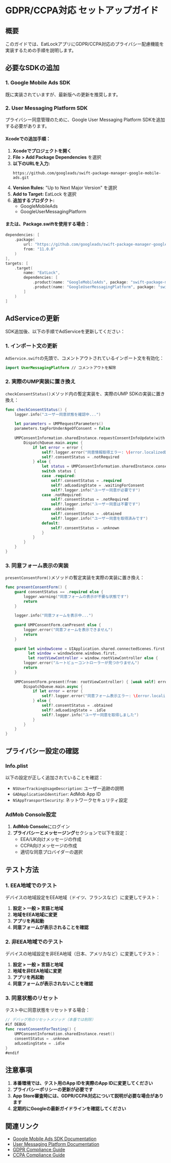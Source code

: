 # GDPR/CCPA対応 セットアップガイド

## 概要

このガイドでは、EatLockアプリにGDPR/CCPA対応のプライバシー配慮機能を実装するための手順を説明します。

## 必要なSDKの追加

### 1. Google Mobile Ads SDK

既に実装されていますが、最新版への更新を推奨します。

### 2. User Messaging Platform SDK

プライバシー同意管理のために、Google User Messaging Platform SDKを追加する必要があります。

#### Xcodeでの追加手順：

1. **Xcodeでプロジェクトを開く**
2. **File > Add Package Dependencies** を選択
3. **以下のURLを入力:**
   ```
   https://github.com/googleads/swift-package-manager-google-mobile-ads.git
   ```
4. **Version Rules:** "Up to Next Major Version" を選択
5. **Add to Target:** EatLock を選択
6. **追加するプロダクト:**
   - GoogleMobileAds
   - GoogleUserMessagingPlatform

#### または、Package.swiftを使用する場合：

```swift
dependencies: [
    .package(
        url: "https://github.com/googleads/swift-package-manager-google-mobile-ads.git",
        from: "11.0.0"
    )
],
targets: [
    .target(
        name: "EatLock",
        dependencies: [
            .product(name: "GoogleMobileAds", package: "swift-package-manager-google-mobile-ads"),
            .product(name: "GoogleUserMessagingPlatform", package: "swift-package-manager-google-mobile-ads")
        ]
    )
]
```

## AdServiceの更新

SDK追加後、以下の手順でAdServiceを更新してください：

### 1. インポート文の更新

`AdService.swift`の先頭で、コメントアウトされているインポート文を有効化：

```swift
import UserMessagingPlatform // コメントアウトを解除
```

### 2. 実際のUMP実装に置き換え

`checkConsentStatus()`メソッド内の暫定実装を、実際のUMP SDKの実装に置き換え：

```swift
func checkConsentStatus() {
    logger.info("ユーザー同意状態を確認中...")
    
    let parameters = UMPRequestParameters()
    parameters.tagForUnderAgeOfConsent = false
    
    UMPConsentInformation.sharedInstance.requestConsentInfoUpdate(with: parameters) { [weak self] error in
        DispatchQueue.main.async {
            if let error = error {
                self?.logger.error("同意情報取得エラー: \(error.localizedDescription)")
                self?.consentStatus = .notRequired
            } else {
                let status = UMPConsentInformation.sharedInstance.consentStatus
                switch status {
                case .required:
                    self?.consentStatus = .required
                    self?.adLoadingState = .waitingForConsent
                    self?.logger.info("ユーザー同意が必要です")
                case .notRequired:
                    self?.consentStatus = .notRequired
                    self?.logger.info("ユーザー同意は不要です")
                case .obtained:
                    self?.consentStatus = .obtained
                    self?.logger.info("ユーザー同意を取得済みです")
                default:
                    self?.consentStatus = .unknown
                }
            }
        }
    }
}
```

### 3. 同意フォーム表示の実装

`presentConsentForm()`メソッドの暫定実装を実際の実装に置き換え：

```swift
func presentConsentForm() {
    guard consentStatus == .required else {
        logger.warning("同意フォームの表示が不要な状態です")
        return
    }
    
    logger.info("同意フォームを表示中...")
    
    guard UMPConsentForm.canPresent else {
        logger.error("同意フォームを表示できません")
        return
    }
    
    guard let windowScene = UIApplication.shared.connectedScenes.first as? UIWindowScene,
          let window = windowScene.windows.first,
          let rootViewController = window.rootViewController else {
        logger.error("ルートビューコントローラーが見つかりません")
        return
    }
    
    UMPConsentForm.present(from: rootViewController) { [weak self] error in
        DispatchQueue.main.async {
            if let error = error {
                self?.logger.error("同意フォーム表示エラー: \(error.localizedDescription)")
            } else {
                self?.consentStatus = .obtained
                self?.adLoadingState = .idle
                self?.logger.info("ユーザー同意を取得しました")
            }
        }
    }
}
```

## プライバシー設定の確認

### Info.plist

以下の設定が正しく追加されていることを確認：

- `NSUserTrackingUsageDescription`: ユーザー追跡の説明
- `GADApplicationIdentifier`: AdMob App ID
- `NSAppTransportSecurity`: ネットワークセキュリティ設定

### AdMob Console設定

1. **AdMob Console**にログイン
2. **プライバシーとメッセージング**セクションで以下を設定：
   - EEA/UK向けメッセージの作成
   - CCPA向けメッセージの作成
   - 適切な同意プロバイダーの選択

## テスト方法

### 1. EEA地域でのテスト

デバイスの地域設定をEEA地域（ドイツ、フランスなど）に変更してテスト：

1. **設定 > 一般 > 言語と地域**
2. **地域をEEA地域に変更**
3. **アプリを再起動**
4. **同意フォームが表示されることを確認**

### 2. 非EEA地域でのテスト

デバイスの地域設定を非EEA地域（日本、アメリカなど）に変更してテスト：

1. **設定 > 一般 > 言語と地域**
2. **地域を非EEA地域に変更**
3. **アプリを再起動**
4. **同意フォームが表示されないことを確認**

### 3. 同意状態のリセット

テスト中に同意状態をリセットする場合：

```swift
// デバッグ用のリセットメソッド（本番では削除）
#if DEBUG
func resetConsentForTesting() {
    UMPConsentInformation.sharedInstance.reset()
    consentStatus = .unknown
    adLoadingState = .idle
}
#endif
```

## 注意事項

1. **本番環境では、テスト用のApp IDを実際のApp IDに変更してください**
2. **プライバシーポリシーの更新が必要です**
3. **App Store審査時には、GDPR/CCPA対応について説明が必要な場合があります**
4. **定期的にGoogleの最新ガイドラインを確認してください**

## 関連リンク

- [Google Mobile Ads SDK Documentation](https://developers.google.com/admob/ios/quick-start)
- [User Messaging Platform Documentation](https://developers.google.com/admob/ump/ios/quick-start)
- [GDPR Compliance Guide](https://support.google.com/admob/answer/9760862)
- [CCPA Compliance Guide](https://support.google.com/admob/answer/9561022) 